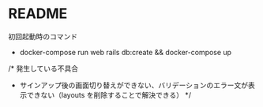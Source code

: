 # README

初回起動時のコマンド

-   docker-compose run web rails db:create && docker-compose up

/\*
発生している不具合

-   サインアップ後の画面切り替えができない、バリデーションのエラー文が表示できない（layouts を削除することで解決できる）
    \*/
